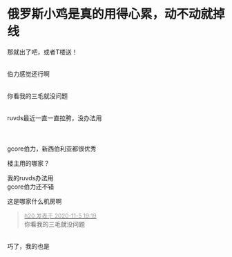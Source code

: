 # 俄罗斯小鸡是真的用得心累，动不动就掉线


那就出了吧，或者T楼送！<br />
<br />
<img src="static/image/smiley/default/lol.gif" smilieid="12" border="0" alt="" /><img src="static/image/smiley/default/lol.gif" smilieid="12" border="0" alt="" /><img src="static/image/smiley/default/lol.gif" smilieid="12" border="0" alt="" />

伯力感觉还行啊

<img id="aimg_yCDS5" onclick="zoom(this, this.src, 0, 0, 0)" class="zoom" src="http://nw.0755.tk/graph.php?h=ptr.ruvds.com&amp;m=load_one&amp;r=month&amp;s=by%20name&amp;hc=4&amp;mc=2&amp;st=1604575154&amp;g=mem_report&amp;z=medium&amp;c=RU" onmouseover="img_onmouseoverfunc(this)" onload="thumbImg(this)" border="0" alt="" /><br />
<br />
你看我的三毛就没问题<br />
<br />


ruvds最近一直一直拉胯，没办法用<br />
<br />
<br />
<br />
gcore伯力，新西伯利亚都很优秀

楼主用的哪家？

我的ruvds办法用<br />
gcore伯力还不错

这是哪家什么机房啊

<div class="quote"><blockquote><font size="2"><a href="https://www.hostloc.com/forum.php?mod=redirect&amp;goto=findpost&amp;pid=9408164&amp;ptid=762923" target="_blank"><font color="#999999">h20 发表于 2020-11-5 19:19</font></a></font><br />
你看我的三毛就没问题</blockquote></div><br />
巧了，我的也是
